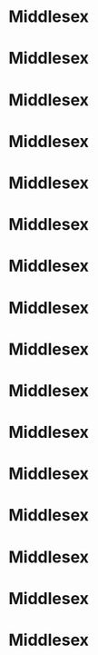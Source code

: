 # Middlesex
# Middlesex
# Middlesex
# Middlesex
# Middlesex
# Middlesex
# Middlesex
# Middlesex
# Middlesex
# Middlesex
# Middlesex
# Middlesex
# Middlesex
# Middlesex
# Middlesex
# Middlesex

